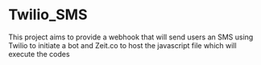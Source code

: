 # Twilio_SMS
 
This project aims to provide a webhook that will send users an SMS using Twilio to initiate a bot and Zeit.co to host the javascript file which will execute the codes